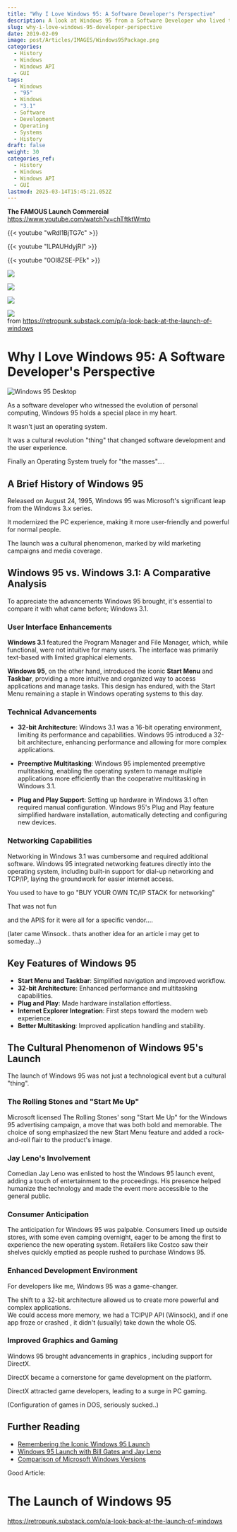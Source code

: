 ```yaml
---
title: "Why I Love Windows 95: A Software Developer's Perspective"
description: A look at Windows 95 from a Software Developer who lived through it..
slug: why-i-love-windows-95-developer-perspective
date: 2019-02-09
image: post/Articles/IMAGES/Windows95Package.png
categories:
  - History
  - Windows
  - Windows API
  - GUI
tags:
  - Windows
  - "95"
  - Windows
  - "3.1"
  - Software
  - Development
  - Operating
  - Systems
  - History
draft: false
weight: 30
categories_ref:
  - History
  - Windows
  - Windows API
  - GUI
lastmod: 2025-03-14T15:45:21.052Z
---
```

<!-- 
{{< youtube "https://www.youtube.com/watch?v=wRdl1BjTG7c" >}}
-->

**The FAMOUS Launch Commercial**\
<https://www.youtube.com/watch?v=chTftktWmto>

<!--
https://www.youtube.com/watch?v=chTftktWmto
-->

{{< youtube "wRdl1BjTG7c" >}}

{{< youtube "lLPAUHdyjRI" >}}

{{< youtube "0Ol8ZSE-PEk" >}}

![](/post/Articles/IMAGES/win95-a.jpg)

![](/post/Articles/IMAGES/win95-b.jpg)

![](/post/Articles/IMAGES/win95-c.jpg)

![](/post/Articles/IMAGES/win95launch.jog.jpg)\
from <https://retropunk.substack.com/p/a-look-back-at-the-launch-of-windows>

# Why I Love Windows 95: A Software Developer's Perspective

![Windows 95 Desktop](/post/Articles/IMAGES/windows95desktop.png)

As a software developer who witnessed the evolution of personal computing, Windows 95 holds a special place in my heart.

It wasn't just an operating system.

It was a cultural revolution "thing" that changed software development and the user experience.

Finally an Operating System truely for "the masses"....

## A Brief History of Windows 95

Released on August 24, 1995, Windows 95 was Microsoft's significant leap from the Windows 3.x series.

It modernized the PC experience, making it more user-friendly and powerful for normal people.

The launch was a cultural phenomenon, marked by wild marketing campaigns and media coverage.

## Windows 95 vs. Windows 3.1: A Comparative Analysis

To appreciate the advancements Windows 95 brought, it's essential to compare it with what came before; Windows 3.1.

### User Interface Enhancements

**Windows 3.1** featured the Program Manager and File Manager, which, while functional, were not intuitive for many users. The interface was primarily text-based with limited graphical elements.

**Windows 95**, on the other hand, introduced the iconic **Start Menu** and **Taskbar**, providing a more intuitive and organized way to access applications and manage tasks. This design has endured, with the Start Menu remaining a staple in Windows operating systems to this day.

### Technical Advancements

* **32-bit Architecture**: Windows 3.1 was a 16-bit operating environment, limiting its performance and capabilities. Windows 95 introduced a 32-bit architecture, enhancing performance and allowing for more complex applications.

* **Preemptive Multitasking**: Windows 95 implemented preemptive multitasking, enabling the operating system to manage multiple applications more efficiently than the cooperative multitasking in Windows 3.1.

* **Plug and Play Support**: Setting up hardware in Windows 3.1 often required manual configuration. Windows 95's Plug and Play feature simplified hardware installation, automatically detecting and configuring new devices.

### Networking Capabilities

Networking in Windows 3.1 was cumbersome and required additional software. Windows 95 integrated networking features directly into the operating system, including built-in support for dial-up networking and TCP/IP, laying the groundwork for easier internet access.

You used to have to go "BUY YOUR OWN TC/IP STACK for networking"

That was not fun

and the APIS for it were all for a specific vendor....

(later came Winsock.. thats another idea for an article i may get to someday...)

## Key Features of Windows 95

* **Start Menu and Taskbar**: Simplified navigation and improved workflow.
* **32-bit Architecture**: Enhanced performance and multitasking capabilities.
* **Plug and Play**: Made hardware installation effortless.
* **Internet Explorer Integration**: First steps toward the modern web experience.
* **Better Multitasking**: Improved application handling and stability.

## The Cultural Phenomenon of Windows 95's Launch

The launch of Windows 95 was not just a technological event but a cultural "thing".

### The Rolling Stones and "Start Me Up"

Microsoft licensed The Rolling Stones' song "Start Me Up" for the Windows 95 advertising campaign, a move that was both bold and memorable. The choice of song emphasized the new Start Menu feature and added a rock-and-roll flair to the product's image.

### Jay Leno's Involvement

Comedian Jay Leno was enlisted to host the Windows 95 launch event, adding a touch of entertainment to the proceedings. His presence helped humanize the technology and made the event more accessible to the general public.

### Consumer Anticipation

The anticipation for Windows 95 was palpable. Consumers lined up outside stores, with some even camping overnight, eager to be among the first to experience the new operating system. Retailers like Costco saw their shelves quickly emptied as people rushed to purchase Windows 95.

<!-- 
## Bill Gates and the First Windows 95 Package

In a symbolic gesture, Bill Gates personally handed the first copy of Windows 95 to a customer, marking the beginning of a new era in personal computing.

## Windows 95's Impact on Software Development

For developers, Windows 95 was a game-changer.
-->

### Enhanced Development Environment

For developers like me, Windows 95 was a game-changer.

The shift to a 32-bit architecture allowed us to create more powerful and complex applications.\
We could access more memory, we had a TCIP\IP API (Winsock), and if one app froze or crashed , it didn't (usually) take down the whole OS.

### Improved Graphics and Gaming

Windows 95 brought advancements in graphics , including support for DirectX.

DirectX  became a cornerstone for game development on the platform.

DirectX attracted game developers, leading to a surge in PC gaming.

(Configuration of games in DOS, seriously sucked..)

<!-- 
## Conclusion

Windows 95 was more than just an operating system; it was a transformative force that reshaped the computing landscape. Its innovative features, cultural impact, and enhancements in software development have left a lasting legacy that continues to influence modern computing.
-->

## Further Reading

* [Remembering the Iconic Windows 95 Launch](https://onezero.medium.com/remembering-the-iconic-windows-95-launch-94cfcf215d50)
* [Windows 95 Launch with Bill Gates and Jay Leno](https://www.youtube.com/watch?v=ksS0Njzpm1c)
* [Comparison of Microsoft Windows Versions](https://en.wikipedia.org/wiki/Comparison_of_Microsoft_Windows_versions)

Good Article:

# The Launch of Windows 95

<https://retropunk.substack.com/p/a-look-back-at-the-launch-of-windows>
